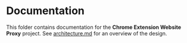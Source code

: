 # Documentation

This folder contains documentation for the **Chrome Extension Website Proxy** project. See [architecture.md](architecture.md) for an overview of the design.
